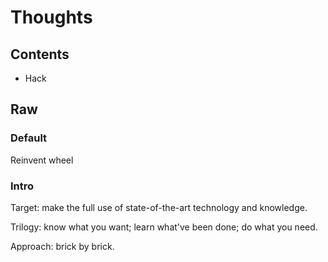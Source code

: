 # Thoughts

## Contents

* Hack

## Raw

### Default
Reinvent wheel

### Intro
Target: make the full use of state-of-the-art technology and knowledge.

Trilogy:
know what you want;
learn what've been done;
do what you need.

Approach: brick by brick.
